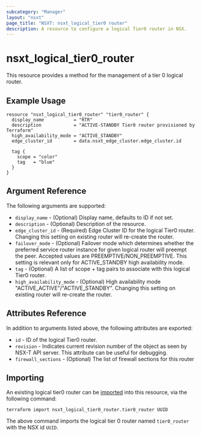 ```yaml
---
subcategory: "Manager"
layout: "nsxt"
page_title: "NSXT: nsxt_logical_tier0 router"
description: A resource to configure a logical Tier0 router in NSX.
---
```


# nsxt_logical_tier0_router

This resource provides a method for the management of a tier 0 logical router.

## Example Usage

```hcl
resource "nsxt_logical_tier0_router" "tier0_router" {
  display_name           = "RTR"
  description            = "ACTIVE-STANDBY Tier0 router provisioned by Terraform"
  high_availability_mode = "ACTIVE_STANDBY"
  edge_cluster_id        = data.nsxt_edge_cluster.edge_cluster.id

  tag {
    scope = "color"
    tag   = "blue"
  }
}
```

## Argument Reference

The following arguments are supported:

* `display_name` - (Optional) Display name, defaults to ID if not set.
* `description` - (Optional) Description of the resource.
* `edge_cluster_id` - (Required) Edge Cluster ID for the logical Tier0 router. Changing this setting on existing router will re-create the router.
* `failover_mode` - (Optional) Failover mode which determines whether the preferred service router instance for given logical router will preempt the peer. Accepted values are PREEMPTIVE/NON_PREEMPTIVE. This setting is relevant only for ACTIVE_STANDBY high availability mode.
* `tag` - (Optional) A list of scope + tag pairs to associate with this logical Tier0 router.
* `high_availability_mode` - (Optional) High availability mode "ACTIVE_ACTIVE"/"ACTIVE_STANDBY". Changing this setting on existing router will re-create the router.

## Attributes Reference

In addition to arguments listed above, the following attributes are exported:

* `id` - ID of the logical Tier0 router.
* `revision` - Indicates current revision number of the object as seen by NSX-T API server. This attribute can be useful for debugging.
* `firewall_sections` - (Optional) The list of firewall sections for this router

## Importing

An existing logical tier0 router can be [imported][docs-import] into this resource, via the following command:

[docs-import]: /docs/import/index.html

```
terraform import nsxt_logical_tier0_router.tier0_router UUID
```

The above command imports the logical tier 0 router named `tier0_router` with the NSX id `UUID`.
